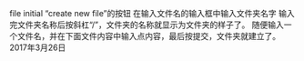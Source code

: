 file initial
“create new file”的按钮
在输入文件名的输入框中输入文件夹名字
输入完文件夹名称后按斜杠“/”，文件夹的名称就显示为文件夹的样子了。 随便输入一个文件名，并在下面文件内容中输入点内容，最后按提交，文件夹就建立了。
2017年3月26日
